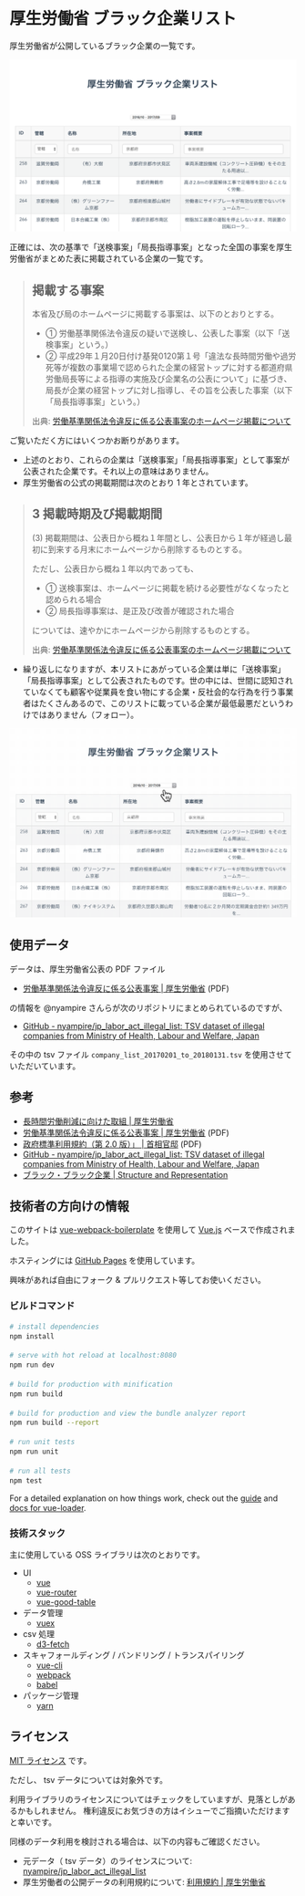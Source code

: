 # 厚生労働省 ブラック企業リスト

厚生労働省が公開しているブラック企業の一覧です。

![キャプチャ](https://raw.githubusercontent.com/gh640/japan-noncompliant-companies/master/assets/images/capture.png)

正確には、次の基準で「送検事案」「局長指導事案」となった全国の事案を厚生労働省がまとめた表に掲載されている企業の一覧です。

> ## 掲載する事案
>
> 本省及び局のホームページに掲載する事案は、以下のとおりとする。
>
> - ① 労働基準関係法令違反の疑いで送検し、公表した事案（以下「送検事案」という。）
> - ② 平成29年１月20日付け基発0120第１号「違法な長時間労働や過労死等が複数の事業場で認められた企業の経営トップに対する都道府県労働局長等による指導の実施及び企業名の公表について」に基づき、局長が企業の経営トップに対し指導し、その旨を公表した事案（以下「局長指導事案」という。）
>
> 出典: [労働基準関係法令違反に係る公表事案のホームページ掲載について](http://www.mhlw.go.jp/kinkyu/dl/170510-02.pdf)

ご覧いただく方にはいくつかお断りがあります。

- 上述のとおり、これらの企業は「送検事案」「局長指導事案」として事案が公表された企業です。それ以上の意味はありません。
- 厚生労働省の公式の掲載期間は次のとおり 1 年とされています。

> ## 3 掲載時期及び掲載期間
>
> (3) 掲載期間は、公表日から概ね１年間とし、公表日から１年が経過し最初に到来する月末にホームページから削除するものとする。
>
> ただし、公表日から概ね１年以内であっても、
>
> - ① 送検事案は、ホームページに掲載を続ける必要性がなくなったと認められる場合
> - ② 局長指導事案は、是正及び改善が確認された場合
>
> については、速やかにホームページから削除するものとする。
>
> 出典: [労働基準関係法令違反に係る公表事案のホームページ掲載について](http://www.mhlw.go.jp/kinkyu/dl/170510-02.pdf)

- 繰り返しになりますが、本リストにあがっている企業は単に「送検事案」「局長指導事案」として公表されたものです。世の中には、世間に認知されていなくても顧客や従業員を食い物にする企業・反社会的な行為を行う事業者はたくさんあるので、このリストに載っている企業が最低最悪だというわけではありません（フォロー）。

![キャプチャ](https://raw.githubusercontent.com/gh640/japan-noncompliant-companies/master/assets/images/capture.gif)


## 使用データ

データは、厚生労働省公表の PDF ファイル

- [労働基準関係法令違反に係る公表事案 | 厚生労働省](http://www.mhlw.go.jp/kinkyu/dl/170510-01.pdf) (PDF)

の情報を @nyampire さんらが次のリポジトリにまとめられているのですが、

- [GitHub - nyampire/jp_labor_act_illegal_list: TSV dataset of illegal companies from Ministry of Health, Labour and Welfare, Japan](https://github.com/nyampire/jp_labor_act_illegal_list)

その中の tsv ファイル `company_list_20170201_to_20180131.tsv` を使用させていただいています。


## 参考

- [長時間労働削減に向けた取組 | 厚生労働省](http://www.mhlw.go.jp/kinkyu/151106.html)
- [労働基準関係法令違反に係る公表事案 | 厚生労働省](http://www.mhlw.go.jp/kinkyu/dl/170510-01.pdf) (PDF)
- [政府標準利用規約（第 2.0 版）」 | 首相官邸](https://www.kantei.go.jp/jp/singi/it2/cio/dai66/h271224_btn01.pdf) (PDF)
- [GitHub - nyampire/jp_labor_act_illegal_list: TSV dataset of illegal companies from Ministry of Health, Labour and Welfare, Japan](https://github.com/nyampire/jp_labor_act_illegal_list)
- [ブラック・ブラック企業­ | Structure and Representation](http://structure-and-representation.com/works/blackCorporate/)


## 技術者の方向けの情報

このサイトは [vue-webpack-boilerplate](https://github.com/vuejs-templates/webpack) を使用して [Vue.js](vuejs.org) ベースで作成されました。

ホスティングには [GitHub Pages](pages.github.com) を使用しています。

興味があれば自由にフォーク & プルリクエスト等してお使いください。

### ビルドコマンド

``` bash
# install dependencies
npm install

# serve with hot reload at localhost:8080
npm run dev

# build for production with minification
npm run build

# build for production and view the bundle analyzer report
npm run build --report

# run unit tests
npm run unit

# run all tests
npm test
```

For a detailed explanation on how things work, check out the [guide](http://vuejs-templates.github.io/webpack/) and [docs for vue-loader](http://vuejs.github.io/vue-loader).

### 技術スタック

主に使用している OSS ライブラリは次のとおりです。

- UI
    - [vue](https://github.com/vuejs/vue)
    - [vue-router](https://github.com/vuejs/vue-router)
    - [vue-good-table](https://github.com/xaksis/vue-good-table)
- データ管理
    - [vuex](https://github.com/vuejs/vuex)
- csv 処理
    - [d3-fetch](https://github.com/d3/d3-fetch)
- スキャフォールディング / バンドリング / トランスパイリング
    - [vue-cli](https://github.com/vuejs/vue-cli)
    - [webpack](https://github.com/webpack/webpack)
    - [babel](https://github.com/babel/babel)
- パッケージ管理
    - [yarn](https://github.com/yarnpkg/yarn)


## ライセンス

[MIT ライセンス](https://choosealicense.com/licenses/mit/) です。

ただし、 tsv データについては対象外です。

利用ライブラリのライセンスについてはチェックをしていますが、見落としがあるかもしれません。
権利違反にお気づきの方はイシューでご指摘いただけますと幸いです。

同様のデータ利用を検討される場合は、以下の内容もご確認ください。

- 元データ（ tsv データ）のライセンスについて: [nyampire/jp_labor_act_illegal_list](https://github.com/nyampire/jp_labor_act_illegal_list)
- 厚生労働者の公開データの利用規約について: [利用規約 | 厚生労働省](http://www.mhlw.go.jp/chosakuken/)
